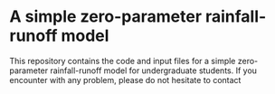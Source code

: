 # A simple zero-parameter rainfall-runoff model
This repository contains the code and input files for a simple zero-parameter rainfall-runoff model for undergraduate students. If you encounter with any problem, please do not hesitate to contact 
